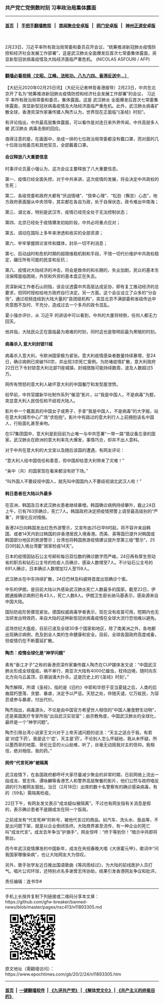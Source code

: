### 共产党亡党倒数时刻 习率政治局集体露面
------------------------

#### [首页](https://github.com/gfw-breaker/banned-news/blob/master/README.md) &nbsp;&nbsp;|&nbsp;&nbsp; [手把手翻墙教程](https://github.com/gfw-breaker/guides/wiki) &nbsp;&nbsp;|&nbsp;&nbsp; [禁闻聚合安卓版](https://github.com/gfw-breaker/bn-android) &nbsp;&nbsp;|&nbsp;&nbsp; [网门安卓版](https://github.com/oGate2/oGate) &nbsp;&nbsp;|&nbsp;&nbsp; [神州正道安卓版](https://github.com/SzzdOgate/update) 



<div><img alt="" class="aligncenter wp-post-image" src="https://i.epochtimes.com/assets/uploads/2020/02/000_1O82SL-600x400.jpg"/>
<div class="red16 caption">
 <p>
  2月23日，习近平率所有政治局常委和委员召开会议，“统筹推进新冠肺炎疫情防控和经济社会发展工作部署”，这是武汉肺炎全面爆发后首次七常委集体露面，突显新型冠状病毒疫情及大陆经济面临严重危机。 (NICOLAS ASFOURI / AFP)
 </p>
</div>
</div><hr/>

#### [翻墙必看视频（文昭、江峰、法轮功、八九六四、香港反送中...）](https://github.com/gfw-breaker/banned-news/blob/master/pages/link3.md)

<div><p>
 【大纪元2020年02月25日讯】（大纪元记者林哲香港报导）2月23日，中共在北京开了名为“统筹推进新冠肺炎疫情防控和经济社会发展工作部署”的会议，
 <ok href="https://www.epochtimes.com/gb/tag/%E4%B9%A0%E8%BF%91%E5%B9%B3.html">
  习近平
 </ok>
 率所有政治局常委和委员，集体露面。这是
 <ok href="https://www.epochtimes.com/gb/tag/%E6%AD%A6%E6%B1%89%E8%82%BA%E7%82%8E.html">
  武汉肺炎
 </ok>
 全面爆发后首次七常委集体露面，突显新型冠状病毒疫情及大陆经济面临严重危机。此外，武汉肺炎病毒扩散全球，香港资深作家兼传媒人陶杰认为，世界现在正面临“《圣经》时刻”。
</p>
<p>
 有评论指出，中共最高层集体露面，可以看作是对连日来外界传闻，中共高层多人被
 <ok href="https://www.epochtimes.com/gb/tag/%E6%AD%A6%E6%B1%89%E8%82%BA%E7%82%8E.html">
  武汉肺炎
 </ok>
 病毒击倒的回应。
</p>
<p>
 值得注意的是，在画面中，坐成一排的七位政治局常委都没有戴口罩，而对面的几十位政治局委员和其他官员，全部戴着口罩。
</p>
<p>
</p>
<h4>
 会议释放八大重要信息
</h4>
<p>
 时事评论员夏小强认为，这次会议主要释放了八大重要信息。
</p>
<p>
 第一、疫情已经全面失控，对于中共来讲，这次疫情的发展，将会决定中共政权的生死；
</p>
<p>
 第二、各级党委和政府大都有“厌战情绪”、“侥幸心理”、“松劲（懈怠）心态”，地方政府表面服从中央领导，其实都在各自为政，处于自保状态，政令难出中南海；
</p>
<p>
 第三、湖北省，特别是武汉市，疫情已经完全处于无法控制状态；
</p>
<p>
 第四、北京已经处于疫情爆发初始阶段，中共必将重点应对；
</p>
<p>
 第五、调动在国际上多年来渗透和收买的全部资源；
</p>
<p>
 第六、牢牢掌握舆论宣传和媒体，封杀一切不利消息；
</p>
<p>
 第七、启动战时和危机时期的超限维稳机制和手段，不惜一切代价维护中共政权稳定，碾压所有可能的民变和反抗；
</p>
<p>
 第八、疫情对大陆经济的冲击，将会是致命的和长期的，失业加剧，民众的基本生活保障面临困局，外贸和外资的基本盘正在失去。
</p>
<p>
 资深新闻工作者石山则指，该会议透露中共高层达成妥协，即有复工推动经济的总要求，但同时授权给地方政府自行决定。另一方面，这个会议设立了众多的“分会场”，通过视频连结到大陆大量的“县团级机构”，突显北京不满部委和省级传达中央意图不及时、不充分，造成过去一个多月的政令混乱。
</p>
<p>
 夏小强亦评价，从
 <ok href="https://www.epochtimes.com/gb/tag/%E4%B9%A0%E8%BF%91%E5%B9%B3.html">
  习近平
 </ok>
 的讲话中可以看到，中共的大厦将倾倒，任何人都无力回天。
</p>
<p>
 他并指，大陆民众正在面临最为艰难的时刻，同时这也是黎明前最为黑暗的时刻。
</p>
<h4>
 病毒杀入 意大利封锁11城
</h4>
<p>
 病毒杀入意大利，令欧洲国家极为紧张。意大利疫情感染者数量持续暴增，至24日，确诊病例已突破150宗，并出现3宗死亡案例。为防堵疫情扩散，意大利政府22日已下令封锁意大利北部11座城镇，封城措施可能持续数周，波及人数超过5万。
</p>
<p>
 网传有愤怒的意大利人破坏意大利的中国餐厅和发型屋泄愤。
</p>
<p>
 较早前，中共官媒新华社制作系列“催泪”影片，以“我是中国人，不是病毒”为题，突显意大利人民信任和不歧视大陆人。
</p>
<p>
 影片中一个戴面具的中国女子或男子，手拿“我是中国人，不是病毒”的大字报，站在意大利城市中心广场“求抱抱”。影片中有路过的意大利行人上前拥抱该名中国人，行贴面礼甚至亲吻。
</p>
<p>
 在G7集团国中，意大利是到目前为止唯一与中共签署“一带一路”倡议备忘录的国家。武汉肺炎在欧洲的意大利率先大爆发，事情巧合，却并不出人意料。
</p>
<p>
 对于中共在意大利的大文宣以及随后该国的遭遇，有网友评论：
</p>
<p>
 “意大利人给中国信任和善意，但中国却给意大利带来了灾难！”
</p>
<p>
 “亲中（共）的国家现在看来都没有好下场。”
</p>
<p>
 “叫外国人不要歧视中国人，就先叫中国国内人不要歧视湖北武汉人啦！”
</p>
<h4>
 韩日患者在大陆以外最多
</h4>
<p>
 在亚洲，韩国及日本武汉肺炎患者继续暴增。韩国确诊病例持续攀升，截止24日上午，已有763宗确诊，死亡7人。韩国政府决定把疫情预警上调至最高级别的“严重”，并强化应对措施。
</p>
<p>
 香港24日向韩国发出红色外游警示，又宣布由25日早6时起，将不容许来自韩国、或者14天内到过韩国的非香港居民入境香港。而美、英等国已提升对韩国或韩国部分地区的旅游警示；台湾也将韩国旅游疫情建议提升至第三级“警示”，25日0时起入境台湾要“居家检疫14天”。
</p>
<p>
 日本的疫情因钻石公主号邮轮每日双位数的确诊数字而严峻。24日再有厚生劳动省的职员和钻石公主号的检疫人员确诊，感染人数增至7人。不计钻石公主号的691人确诊，日本确诊人数增加12人至159人。
</p>
<p>
 武汉肺炎在中东持续扩散，24日巴林及科威特首度出现确诊个案。
</p>
<p>
 中东的伊朗，是目前大陆以外感染武汉肺炎死亡人数最多的国家。截至22日，伊朗通报确诊病例已有43人，死亡人数8人。伊朗卫生部长纳马基表示，感染源来自中国大陆。
</p>
<p>
 国际防疫形势骤现紧张。德国权威病毒学者表示，现在没有疫苗可用，短期内也无法研发出特效药，来自大陆的这种新型冠状病毒疫情在全球大流行恐怕难以避免。
</p>
<p>
 这场世纪大瘟疫，目前已波及全球30多个国家和地区，除了南美洲之外，各地都出现确诊病例，危及到全人类的生命健康和安全。目前，全球各国政府高度戒备，但疫情仍在不断蔓延扩散。
</p>
<h4>
 陶杰：疫情全球化是“神学问题”
</h4>
<p>
 素有“香江才子”之称的香港资深作家兼传媒人陶杰在CUP媒体发文说：“中国武汉肺炎形成全球瘟疫。祸不单行，南亚次大陆有4000亿蝗虫，枕待边境，随时向东北方向乌云盖顶，巨潮汹涌大扑杀。这是历史上的‘《圣经》时刻’。”
</p>
<p>
 陶杰解释，所谓《圣经》，指的是《旧约》中耶和华怒于亚当夏娃之后，人类的后裔腐朽堕落、贪婪、暴虐，决定予以严惩。天怒之处，伴随天谴，亿万蚁民，为容忍或参与暴虐，付出代价。
</p>
<p>
 陶杰指出，病毒源头，不论是由中国官方希望世人相信的“中国人屠食野生动物”，还是美国医疗专家所指“出自武汉实验室”；由宗教角度，中国武汉肺炎的全球化，最终是一个“神学问题”。
</p>
<p>
 陶杰引用台湾小说家王文兴对于上帝天谴问题的说法：“天主之适合于我，有若是‘对症下药’。我是这个‘症’，天主是‘药’。不论别人怎么怀疑祂，我从未怀疑。所以墨西哥的地震、哥伦比亚的火山劫难，听了，丝毫无动摇我对主的信仰。我相信，绝对相信，我的药。”
</p>
<h4>
 网传“代言死神”被隔离
</h4>
<p>
 武汉疫情下，在各国政府都呼吁大家尽量减少聚会的非常时期，日前网络上流出一段成龙、曾志伟、谭咏麟等香港艺人和警界高层聚餐的影片，他们公然与政府唱反调的行为被网友狠批。当日（2月18日）出席的数十名警察有的确诊感染病毒，有的（59名）需隔离检疫。
</p>
<p>
 22日下午，有网友发文表示“成龙疑似被隔离”。不过也有网友指有关消息是假的，表示确诊患者不是跟成龙在同一个饭局。
</p>
<p>
 之前成龙有“代言死神”的称号，被他代言过的商品，如汽车、洗头水、食品等，不是出问题下架，就是以企业倒闭告终。大陆商界甚至流传，有一种企业的死亡叫“成龙代言”。成龙去年争当“护旗手”，网友惊呼：“终于等到你！”暗示中共即将倒台。
</p>
<p>
 而今年武汉疫情爆发的中国新年，成龙在央视春晚大唱《大侠霍元甲》，歌词中“问我国家哪像染病”，也让大陆网友大为惊叹。
</p>
<p>
 另外，歌手张学友近日推出国语歌曲《等风雨经过》，为大陆的前线医护人员打气。唱片公司环球，还特别点名多谢曾志伟协助，结果引发香港网友争议和批评。
</p>
<p>
 责任编辑：连书华#
</p>
</div>
<hr/>
手机上长按并复制下列链接或二维码分享本文章：<br/>
https://github.com/gfw-breaker/banned-news/blob/master/pages/nsc413/n11893305.md <br/>
<a href='https://github.com/gfw-breaker/banned-news/blob/master/pages/nsc413/n11893305.md'><img src='https://github.com/gfw-breaker/banned-news/blob/master/pages/nsc413/n11893305.md.png'/></a> <br/>
原文地址（需翻墙访问）：https://www.epochtimes.com/gb/20/2/24/n11893305.htm


------------------------
#### [首页](https://github.com/gfw-breaker/banned-news/blob/master/README.md) &nbsp;|&nbsp; [一键翻墙软件](https://github.com/gfw-breaker/nogfw/blob/master/README.md) &nbsp;| [《九评共产党》](https://github.com/gfw-breaker/9ping.md/blob/master/README.md#九评之一评共产党是什么) | [《解体党文化》](https://github.com/gfw-breaker/jtdwh.md/blob/master/README.md) | [《共产主义的终极目的》](https://github.com/gfw-breaker/gczydzjmd.md/blob/master/README.md)


<img src='http://gfw-breaker.win/banned-news/pages/nsc413/n11893305.md' width='0px' height='0px'/>